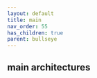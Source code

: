 ```yaml
---
layout: default
title: main
nav_order: 55
has_children: true
parent: bullseye
---
```


## main architectures
